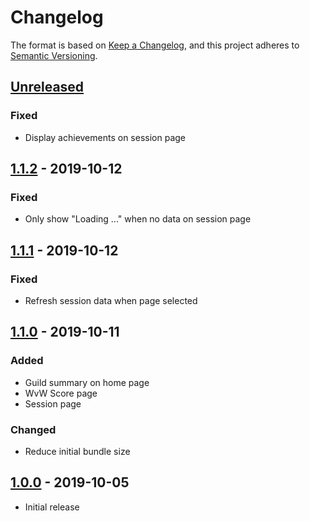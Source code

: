 # Changelog

The format is based on [Keep a Changelog](https://keepachangelog.com/en/1.0.0/),
and this project adheres to [Semantic Versioning](https://semver.org/spec/v2.0.0.html).

## [Unreleased][]

### Fixed
- Display achievements on session page

## [1.1.2][] - 2019-10-12

### Fixed
- Only show "Loading ..." when no data on session page

## [1.1.1][] - 2019-10-12

### Fixed
- Refresh session data when page selected

## [1.1.0][] - 2019-10-11

### Added
- Guild summary on home page
- WvW Score page
- Session page

### Changed
- Reduce initial bundle size

## [1.0.0][] - 2019-10-05

- Initial release


[Unreleased]: https://github.com/Nabrok/gw2-discord-spa/compare/v1.1.2...master
[1.1.2]: https://github.com/Nabrok/gw2-discord-spa/compare/v1.1.1...v1.1.2
[1.1.1]: https://github.com/Nabrok/gw2-discord-spa/compare/v1.1.0...v1.1.1
[1.1.0]: https://github.com/Nabrok/gw2-discord-spa/compare/v1.0.0...v1.1.0
[1.0.0]: https://github.com/Nabrok/gw2-discord-spa/tags/v1.0.0
